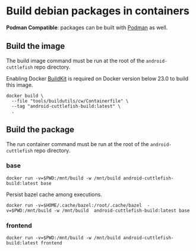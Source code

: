 # Build debian packages in containers

**Podman Compatible**: packages can be built with [Podman](https://podman.io) as well.

## Build the image

The build image command must be run at the root of the `android-cuttlefish` repo directory.

Enabling Docker [BuildKit](https://docs.docker.com/build/buildkit/) is required
on Docker version below 23.0 to build this image.

```
docker build \
  --file "tools/buildutils/cw/Containerfile" \
  --tag "android-cuttlefish-build:latest" \
  .
```

## Build the package

The run container command must be run at the root of the `android-cuttlefish` repo directory.

### base

```
docker run -v=$PWD:/mnt/build -w /mnt/build android-cuttlefish-build:latest base
```

Persist bazel cache among executions.

```
docker run -v=$HOME/.cache/bazel:/root/.cache/bazel  -v=$PWD:/mnt/build -w /mnt/build  android-cuttlefish-build:latest base
```

### frontend

```
docker run -v=$PWD:/mnt/build -w /mnt/build android-cuttlefish-build:latest frontend
```
